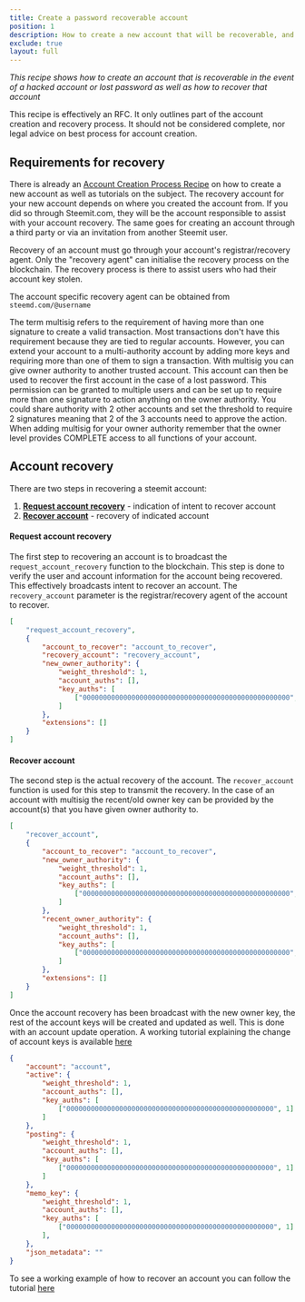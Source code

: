 ```yaml
---
title: Create a password recoverable account
position: 1
description: How to create a new account that will be recoverable, and how to recover your account
exclude: true
layout: full
---
```


_This recipe shows how to create an account that is recoverable in the event of a hacked account or lost password as well as how to recover that account_

This recipe is effectively an RFC. It only outlines part of the account creation and recovery process. It should not be considered complete, nor legal advice on best process for account creation.

## Requirements for recovery

There is already an [Account Creation Process Recipe](https://developers.steem.io/tutorials-recipes/account-creation-process) on how to create a new account as well as tutorials on the subject. The recovery account for your new account depends on where you created the account from. If you did so through Steemit.com, they will be the account responsible to assist with your account recovery. The same goes for creating an account through a third party or via an invitation from another Steemit user.

Recovery of an account must go through your account's registrar/recovery agent. Only the "recovery agent" can initialise the recovery process on the blockchain. The recovery process is there to assist users who had their account key stolen.

The account specific recovery agent can be obtained from `steemd.com/@username`

The term multisig refers to the requirement of having more than one signature to create a valid transaction. Most transactions don't have this requirement because they are tied to regular accounts. However, you can extend your account to a multi-authority account by adding more keys and requiring more than one of them to sign a transaction. With multisig you can give owner authority to another trusted account. This account can then be used to recover the first account in the case of a lost password. This permission can be granted to multiple users and can be set up to require more than one signature to action anything on the owner authority. You could share authority with 2 other accounts and set the threshold to require 2 signatures meaning that 2 of the 3 accounts need to approve the action. When adding multisig for your owner authority remember that the owner level provides COMPLETE access to all functions of your account.

## Account recovery

There are two steps in recovering a steemit account:

1.  [**Request account recovery**](#request) - indication of intent to recover account
1.  [**Recover account**](#recover) - recovery of indicated account

#### Request account recovery <a name="request"></a>

The first step to recovering an account is to broadcast the `request_account_recovery` function to the blockchain. This step is done to verify the user and account information for the account being recovered. This effectively broadcasts intent to recover an account. The `recovery_account` parameter is the registrar/recovery agent of the account to recover.

```json
[
    "request_account_recovery",
    {
        "account_to_recover": "account_to_recover",
        "recovery_account": "recovery_account",
        "new_owner_authority": {
            "weight_threshold": 1,
            "account_auths": [],
            "key_auths": [
                ["000000000000000000000000000000000000000000000000000", 1]
            ]
        },
        "extensions": []
    }
]
```

#### Recover account <a name="recover"></a>

The second step is the actual recovery of the account. The `recover_account` function is used for this step to transmit the recovery. In the case of an account with multisig the recent/old owner key can be provided by the account(s) that you have given owner authority to.

```json
[
    "recover_account",
    {
        "account_to_recover": "account_to_recover",
        "new_owner_authority": {
            "weight_threshold": 1,
            "account_auths": [],
            "key_auths": [
                ["000000000000000000000000000000000000000000000000000", 1]
            ]
        },
        "recent_owner_authority": {
            "weight_threshold": 1,
            "account_auths": [],
            "key_auths": [
                ["000000000000000000000000000000000000000000000000000", 1]
            ]
        },
        "extensions": []
    }
]
```

Once the account recovery has been broadcast with the new owner key, the rest of the account keys will be created and updated as well. This is done with an account update operation. A working tutorial explaining the change of account keys is available [here](https://developers.steem.io/tutorials-python/password_key_change)

```json
{
    "account": "account",
    "active": {
        "weight_threshold": 1,
        "account_auths": [],
        "key_auths": [
            ["000000000000000000000000000000000000000000000000000", 1]
        ]
    },
    "posting": {
        "weight_threshold": 1,
        "account_auths": [],
        "key_auths": [
            ["000000000000000000000000000000000000000000000000000", 1]
        ]
    },
    "memo_key": {
        "weight_threshold": 1,
        "account_auths": [],
        "key_auths": [
            ["000000000000000000000000000000000000000000000000000", 1]
        ],
    },
    "json_metadata": ""
}
```

To see a working example of how to recover an account you can follow the tutorial [here](https://developers.steem.io/tutorials/#tutorials-python)
